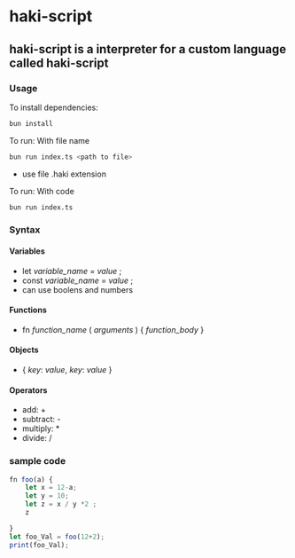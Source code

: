# haki-script

## haki-script is a interpreter for a custom language called haki-script

### Usage

To install dependencies:

```bash
bun install
```

To run: With file name

```bash
bun run index.ts <path to file>
```

- use file .haki extension

To run: With code

```bash
bun run index.ts
```

### Syntax

#### Variables

- let _variable_name_ = _value_ ;
- const _variable_name_ = _value_ ;
- can use boolens and numbers

#### Functions

- fn _function_name_ ( _arguments_ ) { _function_body_ }

#### Objects

- { _key_: _value_, _key_: _value_ }

#### Operators

- add: +
- subtract: -
- multiply: \*
- divide: /

### sample code

```js
fn foo(a) {
    let x = 12-a;
    let y = 10;
    let z = x / y *2 ;
    z

}
let foo_Val = foo(12+2);
print(foo_Val);
```

